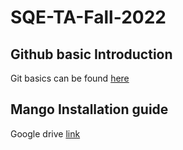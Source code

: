 # SQE-TA-Fall-2022

## Github basic Introduction
Git basics can be found [here](https://rogerdudler.github.io/git-guide/)

## Mango Installation guide

Google drive [link](https://drive.google.com/drive/folders/1zsGemidVeRAzKehKNOEbgn95jVGUUc2N?usp=sharing)

